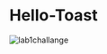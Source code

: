 # Hello-Toast
![lab1challange](https://user-images.githubusercontent.com/50479152/161812815-d6dd1d09-986c-4b72-a984-f949a2658184.gif)

